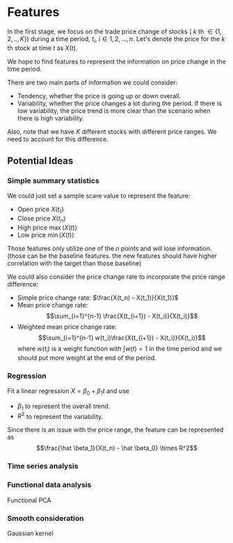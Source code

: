 # Features

In the first stage, we focus on the trade price change of stocks ( $k$ th $\in \{1,2,.., K\}$) during a time period, $t_i$, $i \in {1,2,..., n}$.  Let's denote the price for the $k$ th stock at time $t$ as $X(t)$. 

We hope to find features to represent the information on price change in the time period. 

There are two main parts of information we could consider: 

* Tendency, whether the price is going up or down overall. 
* Variability, whether the price changes a lot during the period. If there is low variability, the price trend is more clear than the scenario when there is high variability.

Also, note that we have $K$ different stocks with different price ranges. We need to account for this difference.  

## Potential Ideas 

### Simple summary statistics 

We could just set a sample scare value to represent the feature: 

* Open price $X(t_1)$
* Close price $X(t_n)$
* High price $\max(X(t))$
* Low price $\min(X(t))$

Those features only utilize one of the $n$ points and will lose information. (those can be the baseline features. the new features should have higher correlation with the target than those baseline)

We could also consider the price change rate to incorporate the price range difference: 

* Simple price change rate: $\frac{X(t_n) - X(t_1)}{X(t_1)}$
* Mean price change rate: $$\sum_{i=1}^{n-1} \frac{X(t_{i+1}) - X(t_i)}{X(t_i)}$$
* Weighted mean price change rate: $$\sum_{i=1}^{n-1} w(t_i)\frac{X(t_{i+1}) - X(t_i)}{X(t_i)}$$ where $w(t_i)$ is a weight function with $\int w(t) = 1$ in the time period and we should put more weight at the end of the period.

### Regression 

Fit a linear regression $X = \beta_0 + \beta_1 t$ and use 

* $\beta_1$ to represent the overall trend.
* $R^2$ to represent the variability.

Since there is an issue with the price range, the feature can be represented as 
$$\frac{\hat \beta_1}{X(t_n) - \hat \beta_0} \times R^2$$


### Time series analysis 

### Functional data analysis 

Functional PCA

### Smooth consideration 

Gaussian kernel 





